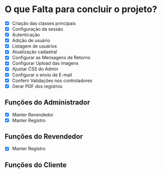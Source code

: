 # O que Falta para concluir o projeto?
- [x] Criação das classes principais
- [x] Configuração da sessão
- [x] Autenticação
- [x] Adição de usuário
- [x] Listagem de usuários
- [x] Atualização cadastral
- [x] Configurar as Mensagens de Retorno
- [X] Configurar Upload das imagens
- [x] Ajustar CSS do Admin
- [x] Configurar o envio de E-mail
- [x] Conferir Validações nos controladores
- [x] Gerar PDF dos registros
## Funções do Administrador
- [x] Manter Revendedor
- [x] Manter Registro
## Funções do Revendedor
- [x] Manter Registro
## Funções do Cliente
